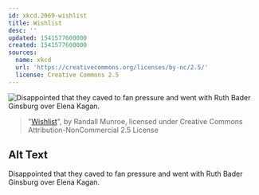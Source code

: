 ```yaml
---
id: xkcd.2069-wishlist
title: Wishlist
desc: ''
updated: 1541577600000
created: 1541577600000
sources:
  name: xkcd
  url: 'https://creativecommons.org/licenses/by-nc/2.5/'
  license: Creative Commons 2.5
---
```

![Disappointed that they caved to fan pressure and went with Ruth Bader Ginsburg over Elena Kagan.](https://imgs.xkcd.com/comics/wishlist.png)
> "[Wishlist](https://xkcd.com/2069/)", by Randall Munroe, licensed under Creative Commons Attribution-NonCommercial 2.5 License

## Alt Text
Disappointed that they caved to fan pressure and went with Ruth Bader Ginsburg over Elena Kagan.
